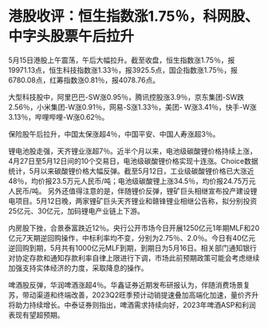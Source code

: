 # 港股收评：恒生指数涨1.75％，科网股、中字头股票午后拉升

5月15日港股上午震荡，午后大幅拉升。截至收盘，恒生指数涨1.75％，报19971.13点，恒生科技指数涨1.33％，报3925.5点，国企指数涨1.75％，报6780.08点，红筹指数涨0.81％，报4078.76点。

大型科技股中，阿里巴巴-SW涨0.95％，腾讯控股涨3.9％，京东集团-SW跌2.56％，小米集团-W涨0.91％，网易-S涨1.33％，美团-
W涨3.41％，快手-W涨3.13％，哔哩哔哩-W涨0.62％。

保险股午后拉升，中国太保涨超4％，中国平安、中国人寿涨超3％。

锂电池股走强，天齐锂业涨超7％。近半个月以来，电池级碳酸锂价格持续上涨，4月27日至5月12日间的10个交易日，电池级碳酸锂价格实现十连涨。Choice数据统计，5月以来碳酸锂价格大幅反弹。截至5月12日，工业级碳酸锂价格已大涨近48％，均价报23.5万元人民币/吨；电池级碳酸锂上涨34.5％，均价报24.75万元人民币/吨。
另外还值得注意的是，伴随锂价反弹，锂矿巨头相继宣布投产建设锂电项目。5月12日晚，两家锂矿巨头天齐锂业和赣锋锂业相继公告称，拟分别投资25亿元、30亿元，加码锂电产业链上下游。

内房股下挫，合景泰富跌近12％。央行公开市场今日开展1250亿元1年期MLF和20亿元7天期逆回购操作，中标利率均不变，分别为2.75％、2.0％。今日有40亿元逆回购到期，5月共有1000亿元MLF到期，到期日为5月16日。相关部门通知银行对协定存款和通知存款利率自律上限进行下调，市场此前预期政策可能会考虑继续加强支持实体经济的力度，采取降息的操作。

啤酒股反弹，华润啤酒涨超4％。华鑫证券近期发布研报认为，伴随消费场景复苏，带动渠道和终端改善，2023Q2旺季预计动销提速叠加高端化加速，量价齐升将助力持续增长。中泰证券则指出，啤酒需求持续向好，2023年啤酒ASP和利润表现有望超预期。

